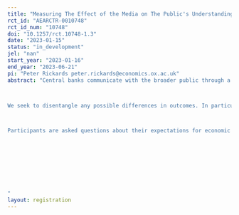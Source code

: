 ```yaml
---
title: "Measuring The Effect of the Media on The Public's Understanding of Central Bank Information"
rct_id: "AEARCTR-0010748"
rct_id_num: "10748"
doi: "10.1257/rct.10748-1.3"
date: "2023-01-15"
status: "in_development"
jel: "nan"
start_year: "2023-01-16"
end_year: "2023-06-21"
pi: "Peter Rickards peter.rickards@economics.ox.ac.uk"
abstract: "Central banks communicate with the broader public through a number of different channels. Recent research has looked at the impact of this communication on the inflation expectations of the public and their trust in central banks. However, the public rarely engages with this communication. Instead, the public tends to receive their economic information from the media. This research investigates whether the public's expectations for economic variables, their trust in central banks and their understanding of these messages are impacted by whether they receive their information directly from the central bank or through the media.

We seek to disentangle any possible differences in outcomes. In particular, we test whether a close-to-identical message impacts upon the public differently depending on whether it is from the central bank or the media. As a result, we try to identify if there are differences between outcomes, whether this is due to a credibility or trust effect of the source, or instead, it is because the different sources tend to transmit different information. Furthermore, in line with some previous research, we seek to identify how a much-condensed communication from the central bank impacts consumer outcomes relative to the longer-form communications they typically send.  

Participants are asked questions about their expectations for economic variables in the future. They are then randomly assigned to 6 different informational treatments. After participants read the text, they are asked follow-up questions. These questions assess how much of the text they understood, their perceived credibility of the central bank, and their trust in the source of the information. We again ask them for their expectations for economic variables in the future having read the additional information. Participants are also asked some demographic questions, including their level of economics education, whether they are a homeowner and how often they read economics or business news.




"
layout: registration
---
```


